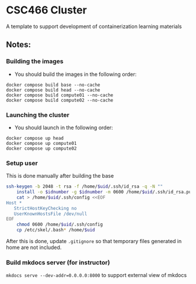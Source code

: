 # CSC466 Cluster

A template to support development of containerization learning materials

## Notes:

### Building the images

- You should build the images in the following order:
~~~
docker compose build base --no-cache
docker compose build head --no-cache
docker compose build compute01 --no-cache
docker compose build compute02 --no-cache
~~~

### Launching the cluster

- You should launch in the following order:
~~~
docker compose up head
docker compose up compute01
docker compose up compute02
~~~

### Setup user

This is done manually after building the base

~~~bash
ssh-keygen -b 2048 -t rsa -f /home/$uid/.ssh/id_rsa -q -N ""
    install -o $idnumber -g $idnumber -m 0600 /home/$uid/.ssh/id_rsa.pub /home/$uid/.ssh/authorized_keys
    cat > /home/$uid/.ssh/config <<EOF
Host *
   StrictHostKeyChecking no
   UserKnownHostsFile /dev/null
EOF
    chmod 0600 /home/$uid/.ssh/config
    cp /etc/skel/.bash* /home/$uid
~~~

After this is done, update `.gitignore` so that temporary files generated in home are not included. 

### Build mkdocs server (for instructor)

`mkdocs serve --dev-addr=0.0.0.0:8000` to support external view of mkdocs
